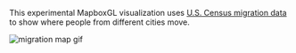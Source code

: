 This experimental MapboxGL visualization uses [U.S. Census migration data](https://www.census.gov/data/tables/2015/demo/geographic-mobility/metro-to-metro-migration.html) to show where people from different cities move.


![migration map gif](https://cdn.rawgit.com/benmatheson/migrationMap/af53da87/data/gifs/ezgif-2-e70ad0e779samll.gif)
